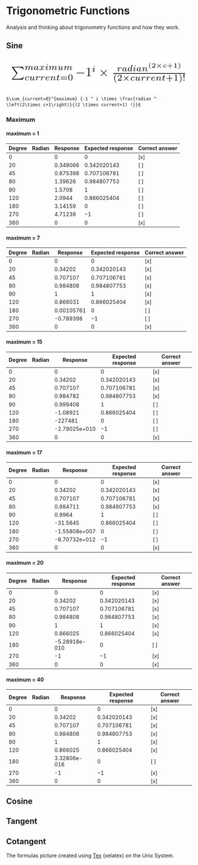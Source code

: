 # Trigonometric Functions
Analysis and thinking about trigonometry functions and how they work.

## Sine

![Sum Sine Expressions](Sine-Expression-Sum.png)

```
$\sum_{current=0}^{maximum} {-1 ^ i \times \frac{radian ^ \left(2\times c+1\right)}{(2 \times current+1) !}}$
```

### Maximum

#### maximum = 1

| Degree  | Radian | 	Response 	   |	 Expected response 	   | Correct answer |
| ------- | ------ | ----------------- | ------------------------- | ---------- |
| 0       |        | 0                 |  0                         | [x] |
| 20      |        | 0.349066           | 0.342020143                          | [ ] |
| 45      |        | 0.875398          |  0.707106781                         | [ ] |
| 80      |        | 1.39626          | 0.984807753                          | [ ] |
| 90      |        | 1.5708                 | 1                          | [ ] |
| 120     |        | 2.0944          | 0.866025404                          | [ ] |
| 180     |        | 3.14159        | 0                          | [ ] |
| 270     |        | 4.71239         | −1                          | [ ] |
| 360     |        | 0                 | 0                          | [x] |

#### maximum = 7

| Degree  | Radian | 	Response 	   |	 Expected response 	   | Correct answer |
| ------- | ------ | ----------------- | ------------------------- | --------- |
| 0       |        | 0                 | 0                          | [x] |
| 20      |        | 0.34202           | 0.342020143                          | [x] |
| 45      |        | 0.707107          | 0.707106781                          | [x] |
| 80      |        | 0.984808          | 0.984807753                          | [x] |
| 90      |        | 1                 | 1                          | [x] |
| 120     |        | 0.866031          | 0.866025404                          | [x] |
| 180     |        | 0.00105761        | 0                          | [ ] |
| 270     |        | -0.789398         | −1                          | [ ] |
| 360     |        | 0                 | 0                          | [x] |


#### maximum = 15

| Degree  | Radian | 	Response 	   |	 Expected response 	   | Correct answer |
| ------- | ------ | ----------------- | ------------------------- | -------- |
| 0       |        | 0                 | 0                          | [x] |
| 20      |        | 0.34202           | 0.342020143                          | [x] |
| 45      |        | 0.707107          | 0.707106781                          | [x] |
| 80      |        | 0.984782          | 0.984807753                          | [x] |
| 90      |        | 0.999408                 | 1                          | [ ] |
| 120     |        | -1.08921          | 0.866025404                          | [ ] |
| 180     |        | -227481        | 0                          | [ ] |
| 270     |        | -2.79025e+010         | −1                          | [ ] |
| 360     |        | 0                 | 0                          | [x] |

#### maximum = 17

| Degree  | Radian | 	Response 	   |	 Expected response 	   | Correct answer |
| ------- | ------ | ----------------- | ------------------------- | ------------ |
| 0       |        | 0                 | 0                          | [x] |
| 20      |        | 0.34202           | 0.342020143                          | [x] |
| 45      |        | 0.707107          | 0.707106781                          | [x] |
| 80      |        | 0.984711          | 0.984807753                          | [x] |
| 90      |        | 0.9964                 | 1                          | [ ] |
| 120     |        | -31.5645          | 0.866025404                          | [ ] |
| 180     |        | -1.55808e+007        | 0                          | [ ] |
| 270     |        | -8.70732e+012         | −1                          | [ ] |
| 360     |        | 0                 | 0                          | [x] |


#### maximum = 20

| Degree  | Radian | 	Response 	   |	 Expected response 	   | Correct answer |
| ------- | ------ | ----------------- | ------------------------- | ---- |
| 0       |        | 0                 | 0                          | [x] |
| 20      |        | 0.34202           | 0.342020143                          | [x] |
| 45      |        | 0.707107          | 0.707106781                          | [x] |
| 80      |        | 0.984808          | 0.984807753                          | [x] |
| 90      |        | 1                 | 1                          | [x] |
| 120     |        | 0.866025          | 0.866025404                          | [x] |
| 180     |        | -5.28918e-010        | 0                          | [ ] |
| 270     |        | -1         | −1                          | [x] |
| 360     |        | 0                 | 0                          | [x] |


#### maximum = 40

| Degree  | Radian | 	Response 	   |	 Expected response 	   | Correct answer |
| ------- | ------ | ----------------- | ------------------------- | -------------- |
| 0       |        | 0                 | 0                          | [x] |
| 20      |        | 0.34202           | 0.342020143                          | [x] |
| 45      |        | 0.707107          | 0.707106781                          | [x] |
| 80      |        | 0.984808          | 0.984807753                          | [x] |
| 90      |        | 1                 | 1                          | [x] |
| 120     |        | 0.866025          | 0.866025404                          | [x] |
| 180     |        | 3.32806e-016        | 0                          | [ ] |
| 270     |        | -1         | −1                          | [x] |
| 360     |        | 0                 | 0                          | [x] |


## Cosine

## Tangent

## Cotangent


The formulas picture created using [Tex](https://tug.org/) (xelatex) on the Unix System.


